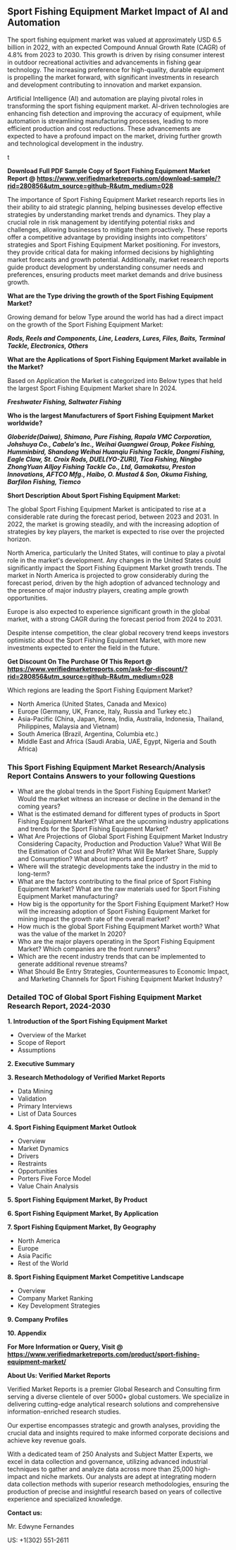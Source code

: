 <h2>Sport Fishing Equipment Market Impact of AI and Automation</h2><p>The sport fishing equipment market was valued at approximately USD 6.5 billion in 2022, with an expected Compound Annual Growth Rate (CAGR) of 4.8% from 2023 to 2030. This growth is driven by rising consumer interest in outdoor recreational activities and advancements in fishing gear technology. The increasing preference for high-quality, durable equipment is propelling the market forward, with significant investments in research and development contributing to innovation and market expansion.</p><p>Artificial Intelligence (AI) and automation are playing pivotal roles in transforming the sport fishing equipment market. AI-driven technologies are enhancing fish detection and improving the accuracy of equipment, while automation is streamlining manufacturing processes, leading to more efficient production and cost reductions. These advancements are expected to have a profound impact on the market, driving further growth and technological development in the industry.</p>t</p><p id="" class=""><strong>Download Full PDF Sample Copy of Sport Fishing Equipment Market Report @ <a href="https://www.verifiedmarketreports.com/download-sample/?rid=280856&utm_source=github-R&utm_medium=028" target="_blank">https://www.verifiedmarketreports.com/download-sample/?rid=280856&utm_source=github-R&utm_medium=028</a></strong></p><p>The importance of&nbsp;Sport Fishing Equipment Market research reports lies in their ability to aid strategic planning, helping businesses develop effective strategies by understanding market trends and dynamics. They play a crucial role in risk management by identifying potential risks and challenges, allowing businesses to mitigate them proactively. These reports offer a competitive advantage by providing insights into competitors' strategies and Sport Fishing Equipment Market positioning. For investors, they provide critical data for making informed decisions by highlighting market forecasts and growth potential. Additionally, market research reports guide product development by understanding consumer needs and preferences, ensuring products meet market demands and drive business growth.</p><p><strong>What are the&nbsp;Type driving the growth of the Sport Fishing Equipment Market?</strong></p><p id="" class="">Growing demand for below Type around the world has had a direct impact on the growth of the Sport Fishing Equipment Market:</p><em><strong>Rods, Reels and Components, Line, Leaders, Lures, Files, Baits, Terminal Tackle, Electronics, Others</strong></em></p><strong>What are the&nbsp;Applications&nbsp;of Sport Fishing Equipment Market available in the Market?</strong></p><p id="" class="">Based on Application the Market is categorized into Below types that held the largest Sport Fishing Equipment Market share In 2024.</p><em><strong>Freshwater Fishing, Saltwater Fishing</strong></em></p><strong>Who is the largest Manufacturers of Sport Fishing Equipment Market worldwide?</strong></p><p><em><strong>Globeride(Daiwa), Shimano, Pure Fishing, Rapala VMC Corporation, Johshuya Co., Cabela's Inc., Weihai Guangwei Group, Pokee Fishing, Humminbird, Shandong Weihai Huanqiu Fishing Tackle, Dongmi Fishing, Eagle Claw, St. Croix Rods, DUEL(YO-ZURI), Tica Fishing, Ningbo ZhongYuan Alljoy Fishing Tackle Co., Ltd, Gamakatsu, Preston Innovations, AFTCO Mfg., Haibo, O. Mustad & Son, Okuma Fishing, Barfilon Fishing, Tiemco</strong></em></p><p id="" class=""><strong>Short Description About Sport Fishing Equipment Market:</strong></p><p>The global Sport Fishing Equipment Market is anticipated to rise at a considerable rate during the forecast period, between 2023 and 2031. In 2022, the market is growing steadily, and with the increasing adoption of strategies by key players, the market is expected to rise over the projected horizon.</p><p>North America, particularly the United States, will continue to play a pivotal role in the market's development. Any changes in the United States could significantly impact the Sport Fishing Equipment Market growth trends. The market in North America is projected to grow considerably during the forecast period, driven by the high adoption of advanced technology and the presence of major industry players, creating ample growth opportunities.</p><p>Europe is also expected to experience significant growth in the global market, with a strong CAGR during the forecast period from 2024 to 2031.</p><p>Despite intense competition, the clear global recovery trend keeps investors optimistic about the Sport Fishing Equipment Market, with more new investments expected to enter the field in the future.</p><p id="" class=""><strong>Get Discount On The Purchase Of This Report @ <a href="https://www.verifiedmarketreports.com/ask-for-discount/?rid=280856&utm_source=github-R&utm_medium=028" target="_blank">https://www.verifiedmarketreports.com/ask-for-discount/?rid=280856&utm_source=github-R&utm_medium=028</a></strong></p>Which regions are leading the Sport Fishing Equipment Market?</p><ul><li>North America (United States, Canada and Mexico)</li><li>Europe (Germany, UK, France, Italy, Russia and Turkey etc.)</li><li>Asia-Pacific (China, Japan, Korea, India, Australia, Indonesia, Thailand, Philippines, Malaysia and Vietnam)</li><li>South America (Brazil, Argentina, Columbia etc.)</li><li>Middle East and Africa (Saudi Arabia, UAE, Egypt, Nigeria and South Africa)</li></ul><h3 id="" class="">This Sport Fishing Equipment Market Research/Analysis Report Contains Answers to your following Questions</h3><ul><li>What are the global trends in the Sport Fishing Equipment Market? Would the market witness an increase or decline in the demand in the coming years?</li><li>What is the estimated demand for different types of products in Sport Fishing Equipment Market? What are the upcoming industry applications and trends for the Sport Fishing Equipment Market?</li><li>What Are Projections of Global Sport Fishing Equipment Market Industry Considering Capacity, Production and Production Value? What Will Be the Estimation of Cost and Profit? What Will Be Market Share, Supply and Consumption? What about imports and Export?</li><li>Where will the strategic developments take the industry in the mid to long-term?</li><li>What are the factors contributing to the final price of Sport Fishing Equipment Market? What are the raw materials used for Sport Fishing Equipment Market manufacturing?</li><li>How big is the opportunity for the Sport Fishing Equipment Market? How will the increasing adoption of Sport Fishing Equipment Market for mining impact the growth rate of the overall market?</li><li>How much is the global Sport Fishing Equipment Market worth? What was the value of the market In 2020?</li><li>Who are the major players operating in the Sport Fishing Equipment Market? Which companies are the front runners?</li><li>Which are the recent industry trends that can be implemented to generate additional revenue streams?</li><li>What Should Be Entry Strategies, Countermeasures to Economic Impact, and Marketing Channels for Sport Fishing Equipment Market Industry?</li></ul><h3 id="" class="">Detailed TOC of Global Sport Fishing Equipment Market Research Report, 2024-2030</h3><p id="" class=""><strong>1. Introduction of the Sport Fishing Equipment Market</strong></p><ul><li>Overview of the Market</li><li>Scope of Report</li><li>Assumptions</li></ul><p id="" class=""><strong>2. Executive Summary</strong></p><p id="" class=""><strong>3. Research Methodology of Verified Market Reports</strong></p><ul><li>Data Mining</li><li>Validation</li><li>Primary Interviews</li><li>List of Data Sources</li></ul><p id="" class=""><strong>4. Sport Fishing Equipment Market Outlook</strong></p><ul><li>Overview</li><li>Market Dynamics</li><li>Drivers</li><li>Restraints</li><li>Opportunities</li><li>Porters Five Force Model</li><li>Value Chain Analysis</li></ul><p id="" class=""><strong>5. Sport Fishing Equipment Market, By Product</strong></p><p id="" class=""><strong>6. Sport Fishing Equipment Market, By Application</strong></p><p id="" class=""><strong>7. Sport Fishing Equipment Market, By Geography</strong></p><ul><li>North America</li><li>Europe</li><li>Asia Pacific</li><li>Rest of the World</li></ul><p id="" class=""><strong>8. Sport Fishing Equipment Market Competitive Landscape</strong></p><ul><li>Overview</li><li>Company Market Ranking</li><li>Key Development Strategies</li></ul><p id="" class=""><strong>9. Company Profiles</strong></p><p id="" class=""><strong>10. Appendix</strong></p><p id="" class=""><strong>For More Information or Query, Visit @ <a href="https://www.verifiedmarketreports.com/product/sport-fishing-equipment-market/" target="_blank">https://www.verifiedmarketreports.com/product/sport-fishing-equipment-market/</a></strong></p><p id="" class=""><strong>About Us: Verified Market Reports</strong></p><p id="" class="">Verified Market Reports is a premier Global Research and Consulting firm serving a diverse clientele of over 5000+ global customers. We specialize in delivering cutting-edge analytical research solutions and comprehensive information-enriched research studies.</p><p id="" class="">Our expertise encompasses strategic and growth analyses, providing the crucial data and insights required to make informed corporate decisions and achieve key revenue goals.</p><p id="" class="">With a dedicated team of 250 Analysts and Subject Matter Experts, we excel in data collection and governance, utilizing advanced industrial techniques to gather and analyze data across more than 25,000 high-impact and niche markets. Our analysts are adept at integrating modern data collection methods with superior research methodologies, ensuring the production of precise and insightful research based on years of collective experience and specialized knowledge.</p><p id="" class=""><strong>Contact us:</strong></p><p id="" class="">Mr. Edwyne Fernandes</p><p id="" class="">US: +1(302) 551-2611</p>